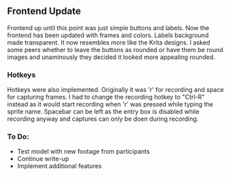 ## Frontend Update

Frontend up until this point was just simple buttons and labels. Now the frontend has been updated with frames and colors. Labels background made transparent. It now resembles more like the Krita designs. I asked some peers whether to leave the buttons as rounded or have them be round images and unaminously they decided it looked more appealing rounded.

### Hotkeys
Hotkeys were also implemented. Originally it was 'r' for recording and space for capturing frames. I had to change the recording hotkey to "Ctrl-R" instead as it would start recording when 'r' was pressed while typing the sprite name. Spacebar can be left as the entry box is disabled while recording anyway and captures can only be doen during recording.

### To Do:
* Test model with new footage from participants
* Continue write-up
* Implement additional features